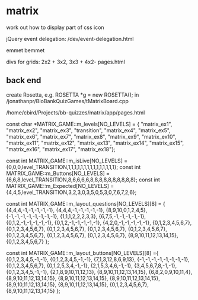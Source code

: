 # matrix

work out how to display part of css icon


jQuery event delegation: /dev/event-delegation.html

emmet
bemmet



divs for grids: 2x2 + 3x2,  3x3 + 4x2- pages.html

## back end

create Rosetta, e.g. ROSETTA *g = new ROSETTA(); in /jonathanpr/BioBankQuizGames/tMatrixBoard.cpp

/home/cbird/Projects/bb-quizzes/matrix/app/pages.html


const char *MATRIX_GAME::m_levels[NO_LEVELS] = {
            "matrix_ex1", "matrix_ex2", "matrix_ex3", "transition", "matrix_ex4", "matrix_ex5", "matrix_ex6", "matrix_ex7", "matrix_ex8", "matrix_ex9", "matrix_ex10", "matrix_ex11", "matrix_ex12", "matrix_ex13", "matrix_ex14", "matrix_ex15", "matrix_ex16", "matrix_ex17", "matrix_ex18"};

const int MATRIX_GAME::m_isLive[NO_LEVELS] = {0,0,0,level_TRANSITION,1,1,1,1,1,1,1,1,1,1,1,1,1,1,1};
const int MATRIX_GAME::m_Buttons[NO_LEVELS] = {6,6,8,level_TRANSITION,8,6,6,6,6,8,8,8,8,8,8,8,8,8,8};
const int MATRIX_GAME::m_Expected[NO_LEVELS] ={4,4,5,level_TRANSITION,3,2,3,0,3,5,0,5,3,0,7,6,7,2,6};

const int MATRIX_GAME::m_layout_questions[NO_LEVELS][8] = {
                                                    {4,4,4,-1,-1,-1,-1,-1},
                                                    {4,4,4,-1,-1,-1,-1,-1},
                                                    {8,9,10,0,1,2,4,5},
                                                    {-1,-1,-1,-1,-1,-1,-1,-1},
                                                    {1,1,1,2,2,2,3,3},
                                                    {6,7,5,-1,-1,-1,-1,-1},
                                                    {0,1,2,-1,-1,-1,-1,-1},
                                                    {0,1,2,-1,-1,-1,-1,-1},
                                                    {4,2,0,-1,-1,-1,-1,-1},
                                                    {0,1,2,3,4,5,6,7},
                                                    {0,1,2,3,4,5,6,7},
                                                    {0,1,2,3,4,5,6,7},
                                                    {0,1,2,3,4,5,6,7},
                                                    {0,1,2,3,4,5,6,7},
                                                    {0,1,2,3,4,5,6,7},
                                                    {0,1,2,3,4,5,6,7},
                                                    {0,1,2,3,4,5,6,7},
                                                    {8,9,10,11,12,13,14,15},
                                                    {0,1,2,3,4,5,6,7}
                                                    };


const int MATRIX_GAME::m_layout_buttons[NO_LEVELS][8] ={
                                                {0,1,2,3,4,5,-1,-1},
                                                {0,1,2,3,4,5,-1,-1},
                                                {7,1,3,12,8,6,9,13},
                                                {-1,-1,-1,-1,-1,-1,-1,-1},
                                                {0,1,2,3,4,5,6,7},
                                                {0,1,2,5,3,4,-1,-1},
                                                {2,1,5,3,4,6,-1,-1},
                                                {3,4,5,6,7,8,-1,-1},
                                                {0,1,2,3,4,5,-1,-1},
                                                {2,1,8,9,10,11,12,13},
                                                {8,9,10,11,12,13,14,15},
                                                {6,8,2,0,9,10,11,4},
                                                {8,9,10,11,12,13,14,15},
                                                {8,9,10,11,12,13,14,15},
                                                {8,9,10,11,12,13,14,15},
                                                {8,9,10,11,12,13,14,15},
                                                {8,9,10,11,12,13,14,15},
                                                {0,1,2,3,4,5,6,7},
                                                {8,9,10,11,12,13,14,15}
                                                };



